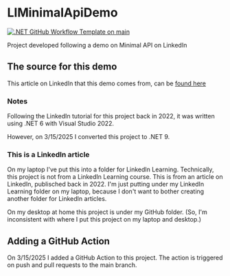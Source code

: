 # LIMinimalApiDemo

[![.NET GitHub Workflow Template on main](https://github.com/rfalanga/LIMinimalApiDemo/actions/workflows/dotnet.yml/badge.svg)](https://github.com/rfalanga/LIMinimalApiDemo/actions/workflows/dotnet.yml)

Project developed following a demo on Minimal API on LinkedIn

## The source for this demo

This article on LinkedIn that this demo comes from, can be [found here](https://www.linkedin.com/pulse/getting-started-minimal-api-net-6-vijayanath-vijay-viswanathan)

### Notes

Following the LinkedIn tutorial for this project back in 2022, it was written using .NET 6 with Visual Studio 2022.

However, on 3/15/2025 I converted this project to .NET 9.

### This is a LinkedIn article

On my laptop I've put this into a folder for LinkedIn Learning. Technically, this project is not from a LinkedIn Learning course. This is from an article on LinkedIn, publisched back in 2022. I'm just putting under my LinkedIn Learning folder on my laptop, because I don't want to bother creating another folder for LinkedIn articles.

On my desktop at home this project is under my GitHub folder. (So, I'm inconsistent with where I put this project on my laptop and desktop.)

## Adding a GitHub Action

On 3/15/2025 I added a GitHub Action to this project. The action is triggered on push and pull requests to the main branch.
